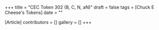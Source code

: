 +++
title = "CEC Token 302 (B, C, N, aN)"
draft = false
tags = [Chuck E Cheese's Tokens]
date = ""

[Article]
contributors = []
gallery = []
+++